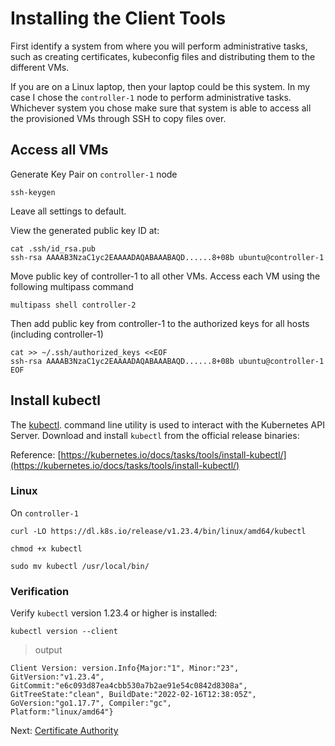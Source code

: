 # Installing the Client Tools

First identify a system from where you will perform administrative tasks, such as creating certificates, kubeconfig files and distributing them to the different VMs.

If you are on a Linux laptop, then your laptop could be this system. In my case I chose the `controller-1` node to perform administrative tasks. Whichever system you chose make sure that system is able to access all the provisioned VMs through SSH to copy files over.

## Access all VMs

Generate Key Pair on `controller-1` node

```
ssh-keygen
```

Leave all settings to default.

View the generated public key ID at:

```
cat .ssh/id_rsa.pub
ssh-rsa AAAAB3NzaC1yc2EAAAADAQABAAABAQD......8+08b ubuntu@controller-1
```

Move public key of controller-1 to all other VMs. Access each VM using the following multipass command

```
multipass shell controller-2
```

Then add public key from controller-1 to the authorized keys for all hosts (including controller-1)

```
cat >> ~/.ssh/authorized_keys <<EOF
ssh-rsa AAAAB3NzaC1yc2EAAAADAQABAAABAQD......8+08b ubuntu@controller-1
EOF
```

## Install kubectl

The [kubectl](https://kubernetes.io/docs/tasks/tools/install-kubectl). command line utility is used to interact with the Kubernetes API Server. Download and install `kubectl` from the official release binaries:

Reference: [https://kubernetes.io/docs/tasks/tools/install-kubectl/](https://kubernetes.io/docs/tasks/tools/install-kubectl/)

### Linux

On `controller-1`

```
curl -LO https://dl.k8s.io/release/v1.23.4/bin/linux/amd64/kubectl
```

```
chmod +x kubectl
```

```
sudo mv kubectl /usr/local/bin/
```

### Verification

Verify `kubectl` version 1.23.4 or higher is installed:

```
kubectl version --client
```

> output

```
Client Version: version.Info{Major:"1", Minor:"23", GitVersion:"v1.23.4", GitCommit:"e6c093d87ea4cbb530a7b2ae91e54c0842d8308a", GitTreeState:"clean", BuildDate:"2022-02-16T12:38:05Z", GoVersion:"go1.17.7", Compiler:"gc", 
Platform:"linux/amd64"}
```

Next: [Certificate Authority](04-certificate-authority.md)
